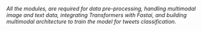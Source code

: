 ###### All the modules, are required for data pre-processing, handling multimodal image and text data, integrating Transformers with Fastai, and building multimodal architecture to train the model for tweets classification. 
